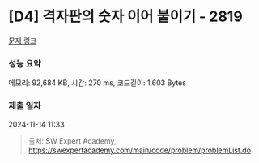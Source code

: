 # [D4] 격자판의 숫자 이어 붙이기 - 2819 

[문제 링크](https://swexpertacademy.com/main/code/problem/problemDetail.do?contestProbId=AV7I5fgqEogDFAXB) 

### 성능 요약

메모리: 92,684 KB, 시간: 270 ms, 코드길이: 1,603 Bytes

### 제출 일자

2024-11-14 11:33



> 출처: SW Expert Academy, https://swexpertacademy.com/main/code/problem/problemList.do